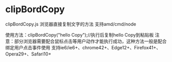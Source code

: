 # clipBordCopy
clipBordCopy.js
浏览器直接复制文字的方法
支持amd/cmd/node

使用方法：clipBordCopy("hello Copy");//执行后复制hello Copy到粘贴板
注意：部分浏览器需要配合鼠标点击等用户动作才能执行成功，这种方法一般是配合绑定用户点击事件使用
支持ie6/ie6+、chrome42+、Edge12+、Firefox41+、Opera29+、Safari10+
